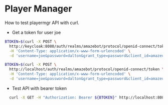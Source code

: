 # Player Manager

How to test playermgr API with curl.

- Get a token for user joe

```bash
BTOKEN=$(curl -X POST \
  http://keycloak:8080/auth/realms/amazebot/protocol/openid-connect/token \
  -H 'Content-Type: application/x-www-form-urlencoded' \
  -d 'username=joe&password=dalton&grant_type=password&client_id=amazeui' | jq -r '.access_token')

BTOKEN=$(curl -X POST \
  http://localhost/auth/realms/amazebot/protocol/openid-connect/token \
  -H 'Content-Type: application/x-www-form-urlencoded' \
  -d 'username=joe&password=dalton&grant_type=password&client_id=amazeui' | jq -r '.access_token')
```

- Test API with bearer token

```bash
  curl -X GET -H "Authorization: Bearer ${BTOKEN}" http://localhost:8081/service/secured
```
